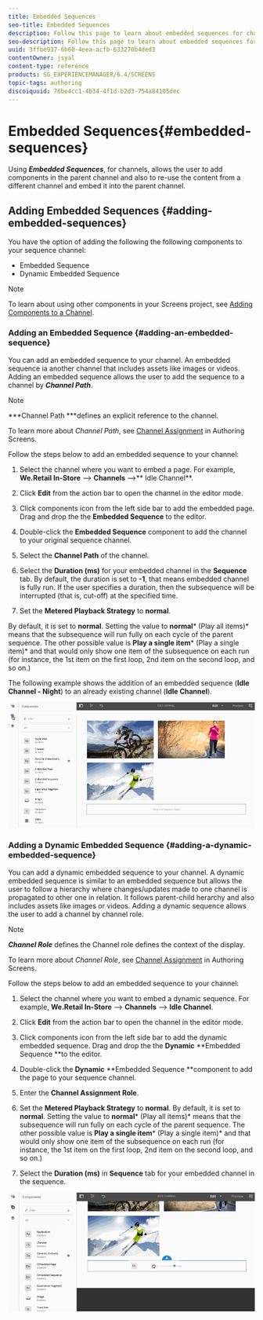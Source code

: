 ```yaml
---
title: Embedded Sequences
seo-title: Embedded Sequences
description: Follow this page to learn about embedded sequences for channels that allows the user to add components in the parent channel and also to re-use the content from a different channel and embed it into the parent channel.
seo-description: Follow this page to learn about embedded sequences for channels that allows the user to add components in the parent channel and also to re-use the content from a different channel and embed it into the parent channel.
uuid: 3ffbe937-6b60-4eea-acfb-633270b4ded3
contentOwner: jsyal
content-type: reference
products: SG_EXPERIENCEMANAGER/6.4/SCREENS
topic-tags: authoring
discoiquuid: 76be4cc1-4b34-4f1d-b2d3-754a84105dec
---
```


# Embedded Sequences{#embedded-sequences}

Using ***Embedded Sequences***, for channels, allows the user to add components in the parent channel and also to re-use the content from a different channel and embed it into the parent channel.

## Adding Embedded Sequences {#adding-embedded-sequences}

You have the option of adding the following the following components to your sequence channel:

* Embedded Sequence
* Dynamic Embedded Sequence

>[!NOTE]
>
>To learn about using other components in your Screens project, see [Adding Components to a Channel](/help/screens/adding-components-to-a-channel.md).

### Adding an Embedded Sequence {#adding-an-embedded-sequence}

You can add an embedded sequence to your channel. An embedded sequence ia another channel that includes assets like images or videos. Adding an embedded sequence allows the user to add the sequence to a channel by ***Channel Path***.

>[!NOTE]
>
>***Channel Path ***defines an explicit reference to the channel.
>
>To learn more about *Channel Path*, see [Channel Assignment](/help/screens/channel-assignment.md) in Authoring Screens.

Follow the steps below to add an embedded sequence to your channel:

1. Select the channel where you want to embed a page. For example, **We.Retail In-Store** --&gt; **Channels** --&gt;** Idle Channel**.

1. Click **Edit** from the action bar to open the channel in the editor mode.
1. Click components icon from the left side bar to add the embedded page. Drag and drop the the **Embedded Sequence** to the editor.
1. Double-click the **Embedded Sequence** component to add the channel to your original sequence channel.
1. Select the **Channel Path** of the channel. 
1. Select the **Duration (ms)** for your embedded channel in the **Sequence** tab. By default, the duration is set to **-1**, that means embedded channel is fully run. If the user specifies a duration, then the subsequence will be interrupted (that is, cut-off) at the specified time.

1. Set the **Metered Playback Strategy** to **normal**.

By default, it is set to **normal**. Setting the value to **normal*** (Play all items)* means that the subsequence will run fully on each cycle of the parent sequence. The other possible value is **Play a single item*** (Play a single item)* and that would only show one item of the subsequence on each run (for instance, the 1st item on the first loop, 2nd item on the second loop, and so on.)

The following example shows the addition of an embedded sequence (**Idle Channel - Night**) to an already existing channel (**Idle Channel**).

![](assets/new2.gif) 

### Adding a Dynamic Embedded Sequence {#adding-a-dynamic-embedded-sequence}

You can add a dynamic embedded sequence to your channel. A dynamic embedded sequence is similar to an embedded sequence but allows the user to follow a hierarchy where changes/updates made to one channel is propagated to other one in relation. It follows parent-child herarchy and also includes assets like images or videos. Adding a dynamic sequence allows the user to add a channel by channel role.

>[!NOTE]
>
>***Channel Role*** defines the Channel role defines the context of the display.
>
>To learn more about *Channel Role*, see [Channel Assignment](/help/screens/channel-assignment.md) in Authoring Screens.

Follow the steps below to add an embedded sequence to your channel:

1. Select the channel where you want to embed a dynamic sequence. For example, **We.Retail In-Store** --&gt; **Channels** --&gt; **Idle Channel**.

1. Click **Edit** from the action bar to open the channel in the editor mode.
1. Click components icon from the left side bar to add the dynamic embedded sequence. Drag and drop the the **Dynamic** **Embedded Sequence **to the editor.

1. Double-click the **Dynamic** **Embedded Sequence **component to add the page to your sequence channel. 

1. Enter the **Channel Assignment Role**. 
1. Set the **Metered Playback Strategy** to **normal**. By default, it is set to **normal**. Setting the value to **normal*** (Play all items)* means that the subsequence will run fully on each cycle of the parent sequence. The other possible value is **Play a single item*** (Play a single item)* and that would only show one item of the subsequence on each run (for instance, the 1st item on the first loop, 2nd item on the second loop, and so on.)

1. Select the **Duration (ms)** in **Sequence** tab for your embedded channel in the sequence.

![](assets/latest.gif)

